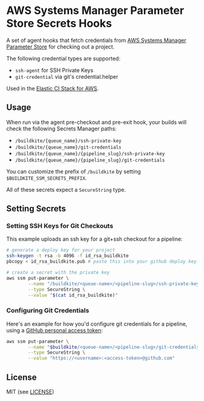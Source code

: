 # AWS Systems Manager Parameter Store Secrets Hooks

A set of agent hooks that fetch credentials from [AWS Systems Manager Parameter Store](https://docs.aws.amazon.com/systems-manager/latest/userguide/systems-manager-paramstore.html) for checking out a project.

The following credential types are supported:

- `ssh-agent` for SSH Private Keys
- `git-credential` via git's credential.helper

Used in the [Elastic CI Stack for AWS](https://github.com/buildkite/elastic-ci-stack-for-aws).

## Usage

When run via the agent pre-checkout and pre-exit hook, your builds will check the following Secrets Manager paths:

* `/buildkite/{queue_name}/ssh-private-key`
* `/buildkite/{queue_name}/git-credentials`
* `/buildkite/{queue_name}/{pipeline_slug}/ssh-private-key`
* `/buildkite/{queue_name}/{pipeline_slug}/git-credentials`

You can customize the prefix of `/buildkite` by setting `$BUILDKITE_SSM_SECRETS_PREFIX`.

All of these secrets expect a `SecureString` type.

## Setting Secrets

### Setting SSH Keys for Git Checkouts

This example uploads an ssh key for a git+ssh checkout for a pipeline:

```bash
# generate a deploy key for your project
ssh-keygen -t rsa -b 4096 -f id_rsa_buildkite
pbcopy < id_rsa_buildkite.pub # paste this into your github deploy key

# create a secret with the private key
aws ssm put-parameter \
        --name "/buildkite/<queue-name>/<pipeline-slug>/ssh-private-key" \
        --type SecureString \
        --value "$(cat id_rsa_buildkite)"
```

### Configuring Git Credentials

Here's an example for how you'd configure git credentials for a pipeline, using a [GitHub personal access token](https://help.github.com/articles/creating-a-personal-access-token-for-the-command-line/):

```bash
aws ssm put-parameter \
        --name "$buildkite/<queue-name>/<pipeline-slug>/git-credentials" \
        --type SecureString \
        --value "https://<username>:<access-token>@github.com"
```

## License

MIT (see [LICENSE](LICENSE))
